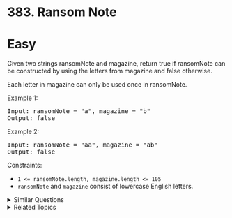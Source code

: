 # 383. Ransom Note

# Easy

Given two strings ransomNote and magazine, return true if ransomNote can be constructed by using the letters from magazine and false otherwise.

Each letter in magazine can only be used once in ransomNote.

Example 1:

<pre>
Input: ransomNote = "a", magazine = "b"
Output: false
</pre>

Example 2:

<pre>
Input: ransomNote = "aa", magazine = "ab"
Output: false
</pre>

Constraints:

- `1 <= ransomNote.length, magazine.length <= 105`
- `ransomNote` and `magazine` consist of lowercase English letters.

<details>
<summary> Similar Questions </summary>

-   `Stickers to Spell Word - Hard`

</details>

<details>
<summary> Related Topics </summary>

-   `Hash Table`
-   `String`
-   `Counting`

</details>
